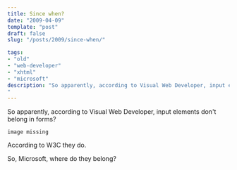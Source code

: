 ```yaml
---
title: Since when?  
date: "2009-04-09"
template: "post"
draft: false
slug: "/posts/2009/since-when/"

tags:
- "old"
- "web-developer"
- "xhtml"
- "microsoft"
description: "So apparently, according to Visual Web Developer, input elements don't belong in forms?"
---
```

So apparently, according to Visual Web Developer, input elements don't belong in forms?

    image missing

According to W3C they do.

So, Microsoft, where do they belong?